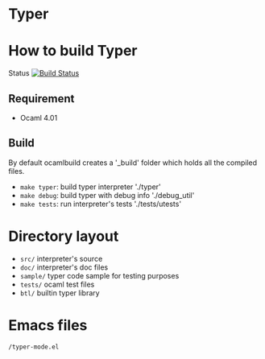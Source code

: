
Typer
=====

# How to build Typer

Status [![Build Status](https://travis-ci.org/Delaunay/typer.svg?branch=master)](https://travis-ci.org/Delaunay/typer)

## Requirement

* Ocaml 4.01

## Build

By default ocamlbuild creates a '_build' folder which holds all the compiled files.

* `make typer`: build typer interpreter       './typer'
* `make debug`: build typer with debug info   './debug_util'
* `make tests`: run interpreter's tests       './tests/utests'

# Directory layout

* `src/` interpreter's source
* `doc/` interpreter's doc files
* `sample/` typer code sample for testing purposes
* `tests/`  ocaml test files
* `btl/`    builtin typer library

# Emacs files

    /typer-mode.el

